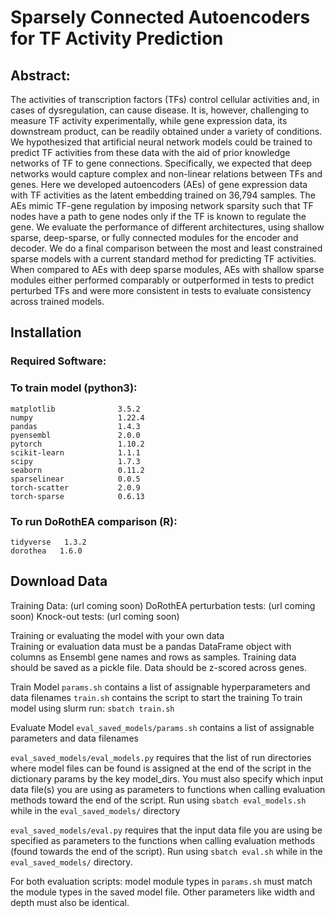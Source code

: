 # Sparsely Connected Autoencoders for TF Activity Prediction

## Abstract:
The activities of transcription factors (TFs) control cellular activities and, in cases of
dysregulation, can cause disease. It is, however, challenging to measure TF activity experimentally, while gene expression data, 
its downstream product, can be readily obtained under a variety of conditions. We hypothesized that artificial neural network models could
be trained to predict TF activities from these data with the aid of prior knowledge networks
of TF to gene connections. Specifically, we expected that deep networks would capture
complex and non-linear relations between TFs and genes. Here we developed autoencoders
(AEs) of gene expression data with TF activities as the latent embedding trained on 36,794
samples. The AEs mimic TF-gene regulation by imposing network sparsity such that TF
nodes have a path to gene nodes only if the TF is known to regulate the gene. We evaluate
the performance of different architectures, using shallow sparse, deep-sparse, or fully connected modules for the encoder and decoder. 
We do a final comparison between the most and least constrained sparse models with a current standard method for predicting TF activities.
When compared to AEs with deep sparse modules, AEs with shallow sparse modules either
performed comparably or outperformed in tests to predict perturbed TFs and were more
consistent in tests to evaluate consistency across trained models.

## Installation
### Required Software:
### To train model (python3):
```
matplotlib            	3.5.2
numpy                 	1.22.4
pandas                	1.4.3
pyensembl             	2.0.0
pytorch               	1.10.2
scikit-learn          	1.1.1                	
scipy                 	1.7.3
seaborn               	0.11.2
sparselinear          	0.0.5
torch-scatter         	2.0.9
torch-sparse          	0.6.13
```
### To run DoRothEA comparison (R):
```
tidyverse   1.3.2
dorothea   1.6.0
```

## Download Data
Training Data: (url coming soon)
DoRothEA perturbation tests: (url coming soon)
Knock-out tests: (url coming soon)

Training or evaluating the model with your own data 	
Training or evaluation data must be a pandas DataFrame object with columns as Ensembl gene names and rows as samples. Training data should be saved as a pickle file. Data should be z-scored across genes. 

Train Model
`params.sh` contains a list of assignable hyperparameters and data filenames
`train.sh` contains the script to start the training
To train model using slurm run: `sbatch train.sh`

Evaluate Model
`eval_saved_models/params.sh` contains a list of assignable parameters and data filenames

`eval_saved_models/eval_models.py` requires that the list of run directories where model files can be found is assigned at the end of the script in the dictionary params by the key model_dirs. You must also specify which input data file(s) you are using as parameters to functions when calling evaluation methods toward the end of the script. Run using `sbatch eval_models.sh` while in the `eval_saved_models/` directory

`eval_saved_models/eval.py` requires that the input data file you are using be specified as parameters to the functions when calling evaluation methods (found towards the end of the script). Run using `sbatch eval.sh` while in the `eval_saved_models/` directory.

For both evaluation scripts: model module types in `params.sh` must match the module types in the saved model file. Other parameters like width and depth must also be identical. 

